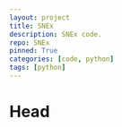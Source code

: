 ```yaml
---
layout: project
title: SNEx
description: SNEx code.
repo: SNEx
pinned: True
categories: [code, python]
tags: [python]
---
```


# Head